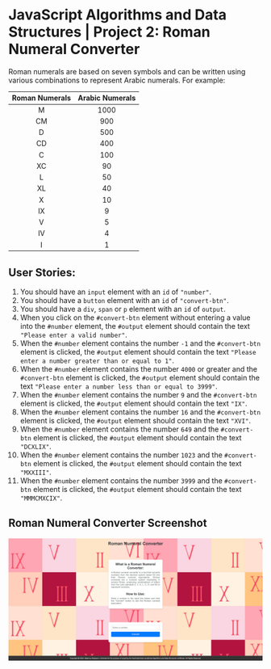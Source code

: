 # JavaScript Algorithms and Data Structures | Project 2: Roman Numeral Converter

Roman numerals are based on seven symbols and can be written using various combinations to represent Arabic numerals. For example:

| Roman Numerals | Arabic Numerals |
| :------: | :------: |
| M | 1000 |
| CM | 900 |
| D | 500 |
| CD | 400 |
| C | 100 |
| XC | 90 |
| L | 50 |
| XL | 40 |
| X | 10 |
| IX | 9 |
| V | 5 |
| IV | 4 | 
| I | 1 |

## User Stories:
1. You should have an `input` element with an `id` of `"number"`.
2. You should have a `button` element with an `id` of `"convert-btn"`.
3. You should have a `div`, `span` or `p` element with an `id` of `output`.
4. When you click on the `#convert-btn` element without entering a value into the `#number` element, the `#output` element should contain the text `"Please enter a valid number"`.
5. When the `#number` element contains the number `-1` and the `#convert-btn` element is clicked, the `#output` element should contain the text `"Please enter a number greater than or equal to 1"`.
6. When the `#number` element contains the number `4000` or greater and the `#convert-btn` element is clicked, the `#output` element should contain the text `"Please enter a number less than or equal to 3999"`.
7. When the `#number` element contains the number `9` and the `#convert-btn` element is clicked, the `#output` element should contain the text `"IX"`.
8. When the `#number` element contains the number `16` and the `#convert-btn` element is clicked, the `#output` element should contain the text `"XVI"`.
9. When the `#number` element contains the number `649` and the `#convert-btn` element is clicked, the `#output` element should contain the text `"DCXLIX"`.
10. When the `#number` element contains the number `1023` and the `#convert-btn` element is clicked, the `#output` element should contain the text `"MXXIII"`.
11. When the `#number` element contains the number `3999` and the `#convert-btn` element is clicked, the `#output` element should contain the text `"MMMCMXCIX"`.

## Roman Numeral Converter Screenshot
![Alt text](/javascript_algorithms_and_data_structures/roman_numeral_converter/media/project_screenshot.png)
